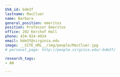 ```yaml
---
UVA_id: bdm3f
lastname: MacCluer
name: Barbara
general_position: emeritus
position: Professor Emeritus
office: 202 Kerchof Hall
phone: 434-924-4924
email: bdm3f@virginia.edu
image: __SITE_URL__/img/people/MacCluer.jpg
# personal_page: http://people.virginia.edu/~bdm3f/

research_tags:
- AN

---
```


